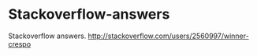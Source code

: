 Stackoverflow-answers
=====================

Stackoverflow answers. http://stackoverflow.com/users/2560997/winner-crespo
